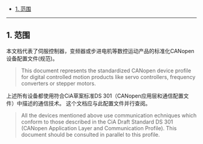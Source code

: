 <!-- TOC -->

- [1. 范围](#1-范围)

<!-- /TOC -->
---

## 1. 范围	

本文档代表了伺服控制器，变频器或步进电机等数控运动产品的标准化CANopen设备配置文件(规范)。
>This document represents the standardized CANopen device profile for digital controlled motion products like servo controllers, frequency converters or stepper motors.  

上述所有设备都使用符合CiA草案标准DS 301（CANopen应用层和通信配置文件）中描述的通信技术。 这个文档应与此配置文件并行查阅。
>All the devices mentioned above use communication echniques which conform to those described in the CiA Draft Standard DS 301 (CANopen Application Layer and Communication Profile). This document should be consulted in parallel to this profile.